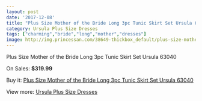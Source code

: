 ```yaml
---
layout: post
date: '2017-12-08'
title: "Plus Size Mother of the Bride Long 3pc Tunic Skirt Set Ursula 63040"
category: Ursula Plus Size Dresses
tags: ["charming","bride","long","mother","dresses"]
image: http://img.princessan.com/38649-thickbox_default/plus-size-mother-of-the-bride-long-3pc-tunic-skirt-set-ursula-63040.jpg
---
```

Plus Size Mother of the Bride Long 3pc Tunic Skirt Set Ursula 63040

On Sales: **$319.99**
<a href="https://www.princessan.com/en/17891-plus-size-mother-of-the-bride-long-3pc-tunic-skirt-set-ursula-63040.html"><amp-img layout="responsive" width="600" height="600" src="//img.princessan.com/38649-thickbox_default/plus-size-mother-of-the-bride-long-3pc-tunic-skirt-set-ursula-63040.jpg" alt="Plus Size Mother of the Bride Long 3pc Tunic Skirt Set Ursula 63040 0" /></a>

Buy it: [Plus Size Mother of the Bride Long 3pc Tunic Skirt Set Ursula 63040](https://www.princessan.com/en/17891-plus-size-mother-of-the-bride-long-3pc-tunic-skirt-set-ursula-63040.html "Plus Size Mother of the Bride Long 3pc Tunic Skirt Set Ursula 63040")

View more: [Ursula Plus Size Dresses](https://www.princessan.com/en/156- "Ursula Plus Size Dresses")